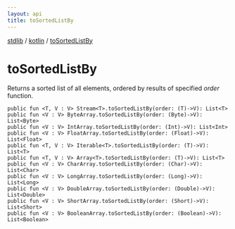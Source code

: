 ```yaml
---
layout: api
title: toSortedListBy
---
```

[stdlib](../index.html) / [kotlin](index.html) / [toSortedListBy](toSortedListBy.html)

# toSortedListBy
Returns a sorted list of all elements, ordered by results of specified *order* function.
```
public fun <T, V : V> Stream<T>.toSortedListBy(order: (T)->V): List<T>
public fun <V : V> ByteArray.toSortedListBy(order: (Byte)->V): List<Byte>
public fun <V : V> IntArray.toSortedListBy(order: (Int)->V): List<Int>
public fun <V : V> FloatArray.toSortedListBy(order: (Float)->V): List<Float>
public fun <T, V : V> Iterable<T>.toSortedListBy(order: (T)->V): List<T>
public fun <T, V : V> Array<T>.toSortedListBy(order: (T)->V): List<T>
public fun <V : V> CharArray.toSortedListBy(order: (Char)->V): List<Char>
public fun <V : V> LongArray.toSortedListBy(order: (Long)->V): List<Long>
public fun <V : V> DoubleArray.toSortedListBy(order: (Double)->V): List<Double>
public fun <V : V> ShortArray.toSortedListBy(order: (Short)->V): List<Short>
public fun <V : V> BooleanArray.toSortedListBy(order: (Boolean)->V): List<Boolean>
```
